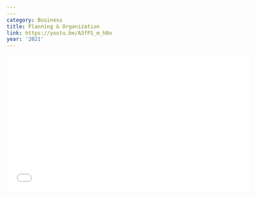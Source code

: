 ```yaml
---
---
category: Business
title: Planning & Organization
link: https://youtu.be/A3fFS_m_h8o
year: '2021'
---
```

<iframe width="560" height="315" src="{{ page.link }}" frameborder="0" allowfullscreen></iframe>
